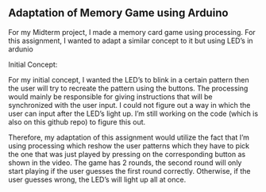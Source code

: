 ## Adaptation of Memory Game using Arduino

For my Midterm project, I made a memory card game using processing. For this assignment, I wanted to adapt a similar concept to it but using LED’s in ardunio 

Initial Concept: 

For my initial concept, I wanted the LED’s to blink in a certain pattern then the user will try to recreate the pattern using the buttons. The processing would mainly be responsible for giving instructions that will be synchronized with the user input. I could not figure out a way in which the user can input after the LED’s light up. I’m still working on the code (which is also on this github repo) to figure this out.

Therefore, my adaptation of this assignment would utilize the fact that I’m using processing which reshow the user patterns which they have to pick the one that was just played by pressing on the corresponding button as shown in the video.
The game has 2 rounds, the second round will only start playing if the user guesses the first round correctly. Otherwise, if the user guesses wrong, the LED’s will light up all at once. 

